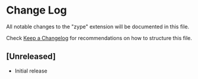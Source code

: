 # Change Log

All notable changes to the "zype" extension will be documented in this file.

Check [Keep a Changelog](http://keepachangelog.com/) for recommendations on how to structure this file.

## [Unreleased]

- Initial release